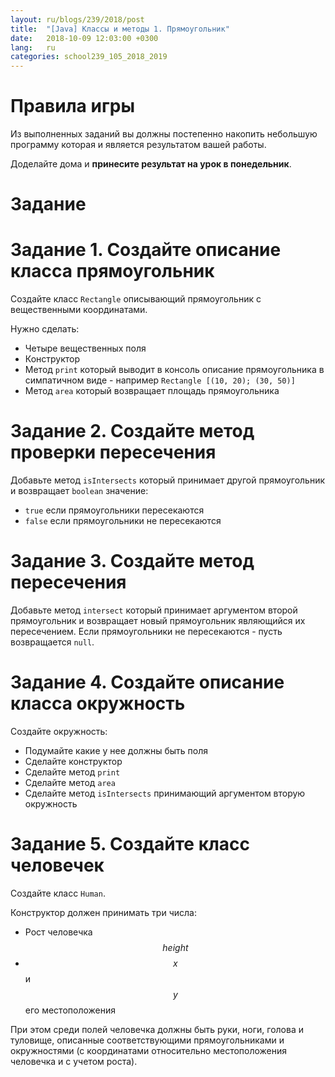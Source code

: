 ```yaml
---
layout: ru/blogs/239/2018/post
title:  "[Java] Классы и методы 1. Прямоугольник"
date:   2018-10-09 12:03:00 +0300
lang:   ru
categories: school239_105_2018_2019
---
```


**Правила игры**
==============

Из выполненных заданий вы должны постепенно накопить небольшую программу которая и является результатом вашей работы.

Доделайте дома и **принесите результат на урок в понедельник**.

Задание
=========

Задание 1. Создайте описание класса прямоугольник
=========

Создайте класс ```Rectangle``` описывающий прямоугольник с вещественными координатами.

Нужно сделать:

 - Четыре вещественных поля
 - Конструктор
 - Метод ```print``` который выводит в консоль описание прямоугольника в симпатичном виде - например ```Rectangle [(10, 20); (30, 50)]```
 - Метод ```area``` который возвращает площадь прямоугольника

Задание 2. Создайте метод проверки пересечения
=========

Добавьте метод ```isIntersects``` который принимает другой прямоугольник и возвращает ```boolean``` значение:

 - ```true``` если прямоугольники пересекаются
 - ```false``` если прямоугольники не пересекаются

Задание 3. Создайте метод пересечения
=========

Добавьте метод ```intersect``` который принимает аргументом второй прямоугольник и возвращает новый прямоугольник являющийся их пересечением. Если прямоугольники не пересекаются - пусть возвращается ```null```.

Задание 4. Создайте описание класса окружность
=============

Создайте окружность:

 - Подумайте какие у нее должны быть поля
 - Сделайте конструктор
 - Сделайте метод ```print```
 - Сделайте метод ```area```
 - Сделайте метод ```isIntersects``` принимающий аргументом вторую окружность

Задание 5. Создайте класс человечек
==============

Создайте класс ```Human```.

Конструктор должен принимать три числа:

 - Рост человечка $$height$$
 - $$x$$ и $$y$$ его местоположения

При этом среди полей человечка должны быть руки, ноги, голова и туловище, описанные соответствующими прямоугольниками и окружностями (с координатами относительно местоположения человечка и с учетом роста).

